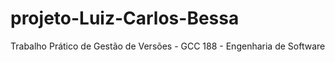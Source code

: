 # projeto-Luiz-Carlos-Bessa
Trabalho Prático de Gestão de Versões - GCC 188 - Engenharia de Software
